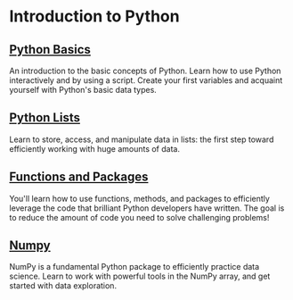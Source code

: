 # Introduction to Python

## [Python Basics](./01_python_basics/)

An introduction to the basic concepts of Python. Learn how to use Python interactively and by using a script. Create your first variables and acquaint yourself with Python's basic data types.


## [Python Lists](./02_python_lists/)

Learn to store, access, and manipulate data in lists: the first step toward efficiently working with huge amounts of data.


## [Functions and Packages](./03_functions_and_packages/)

You'll learn how to use functions, methods, and packages to efficiently leverage the code that brilliant Python developers have written. The goal is to reduce the amount of code you need to solve challenging problems!


## [Numpy](./04_numpy/)

NumPy is a fundamental Python package to efficiently practice data science. Learn to work with powerful tools in the NumPy array, and get started with data exploration.